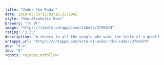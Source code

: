 ```yaml
---
title: "Under the Radar"
date: 2019-05-15T15:03:16.317284Z
style: "Non-Alcoholic Beer"
brewery: "To Øl"
image: "https://labels.untappd.com/labels/2796974"
rating: "3.35"
description: "A cheers to all the people who want the taste of a good brew – whilst staying responsible. This is our Non-Alcoholic 0,4% Beer. Under the Radar is fermented on our special instant crush brett harvested and cultivated from Tore’s parents pear trees just outside Copenhagen."
untappd_url: "https://untappd.com/b/to-ol-under-the-radar/2796974"
abv: "0.4"
ibu: "0"
robots: noindex,nofollow
---
```

